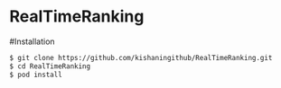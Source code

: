 # RealTimeRanking

#Installation

```bash
$ git clone https://github.com/kishaningithub/RealTimeRanking.git
$ cd RealTimeRanking
$ pod install
```
